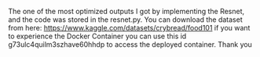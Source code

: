 The one of the most optimized outputs I got by implementing the Resnet, and the code was stored in the resnet.py.
You can download the dataset from here: https://www.kaggle.com/datasets/crybread/food101
if you want to experience the Docker Container you can use this id g73ulc4quilm3szhave60hhdp to access the deployed container. Thank you
